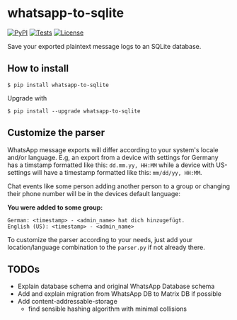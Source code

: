 # whatsapp-to-sqlite
[![PyPI](https://img.shields.io/pypi/v/whatsapp-to-sqlite.svg)](https://pypi.org/project/whatsapp-to-sqlite/)
[![Tests](https://github.com/skowalak/whatsapp-to-sqlite/workflows/test/badge.svg)](https://github.com/skowalak/whatsapp-to-sqlite/actions?query=workflow%3ATest)
[![License](https://img.shields.io/badge/license-Apache%202.0-blue.svg)](https://github.com/skowalak/whatsapp-to-sqlite/blob/master/LICENSE)

Save your exported plaintext message logs to an SQLite database.

## How to install

    $ pip install whatsapp-to-sqlite
    
Upgrade with
    
    $ pip install --upgrade whatsapp-to-sqlite

## Customize the parser

WhatsApp message exports will differ according to your system's locale and/or
language. E.g, an export from a device with settings for Germany has a
timstamp formatted like this: `dd.mm.yy, HH:MM` while a device with US-settings
will have a timestamp formatted like this: `mm/dd/yy, HH:MM`.

Chat events like some person adding another person to a group or changing their
phone number will be in the devices default language:

**You were added to some group:**
```
German: <timestamp> - <admin_name> hat dich hinzugefügt.
English (US): <timestamp> - <admin_name>
```

To customize the parser according to your needs, just add your
location/language combination to the `parser.py` if not already there.

## TODOs

* Explain database schema and original WhatsApp Database schema
* Add and explain migration from WhatsApp DB to Matrix DB if possible
* Add content-addressable-storage
  * find sensible hashing algorithm with minimal collisions
